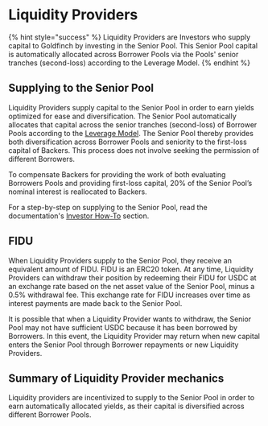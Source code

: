 # Liquidity Providers

{% hint style="success" %}
Liquidity Providers are Investors who supply capital to Goldfinch by investing in the Senior Pool. This Senior Pool capital is automatically allocated across Borrower Pools via the Pools' senior tranches (second-loss) according to the Leverage Model.
{% endhint %}

## Supplying to the Senior Pool

Liquidity Providers supply capital to the Senior Pool in order to earn yields optimized for ease and diversification. The Senior Pool automatically allocates that capital across the senior tranches (second-loss) of Borrower Pools according to the [Leverage Model](leveragemodel.md). The Senior Pool thereby provides both diversification across Borrower Pools and seniority to the first-loss capital of Backers. This process does not involve seeking the permission of different Borrowers.

To compensate Backers for providing the work of both evaluating Borrowers Pools and providing first-loss capital, 20% of the Senior Pool’s nominal interest is reallocated to Backers.

For a step-by-step on supplying to the Senior Pool, read the documentation's [Investor How-To](../guides/) section.

## FIDU <a href="#fidu" id="fidu"></a>

When Liquidity Providers supply to the Senior Pool, they receive an equivalent amount of FIDU. FIDU is an ERC20 token. At any time, Liquidity Providers can withdraw their position by redeeming their FIDU for USDC at an exchange rate based on the net asset value of the Senior Pool, minus a 0.5% withdrawal fee. This exchange rate for FIDU increases over time as interest payments are made back to the Senior Pool.

It is possible that when a Liquidity Provider wants to withdraw, the Senior Pool may not have sufficient USDC because it has been borrowed by Borrowers. In this event, the Liquidity Provider may return when new capital enters the Senior Pool through Borrower repayments or new Liquidity Providers.

## Summary of Liquidity Provider mechanics

Liquidity providers are incentivized to supply to the Senior Pool in order to earn automatically allocated yields, as their capital is diversified across different Borrower Pools.&#x20;
